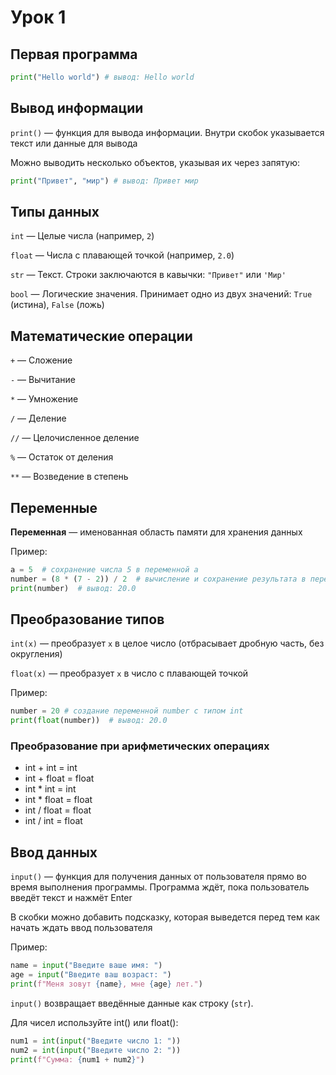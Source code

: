 # Урок 1
## Первая программа

```python
print("Hello world") # вывод: Hello world
```

## Вывод информации
`print()` — функция для вывода информации. Внутри скобок указывается текст или данные для вывода

Можно выводить несколько объектов, указывая их через запятую:

```python
print("Привет", "мир") # вывод: Привет мир
```

## Типы данных 
`int` — Целые числа (например, `2`)

`float` — Числа с плавающей точкой (например, `2.0`)

`str` — Текст. Строки заключаются в кавычки: `"Привет"` или `'Мир'` 

`bool` — Логические значения. Принимает одно из двух значений: `True` (истина), `False` (ложь)

## Математические операции 
`+` — Сложение

`-` — Вычитание

`*` — Умножение

`/` — Деление

`//` — Целочисленное деление

`%` — Остаток от деления 

`**` — Возведение в степень

## Переменные
**Переменная** — именованная область памяти для хранения данных  

Пример:  

  ```python
  a = 5  # сохранение числа 5 в переменной a
  number = (8 * (7 - 2)) / 2  # вычисление и сохранение результата в переменной number
  print(number)  # вывод: 20.0
  ```

## Преобразование типов
`int(x)` — преобразует `x` в целое число (отбрасывает дробную часть, без округления)

`float(x)` — преобразует `x` в число с плавающей точкой

Пример:  
  ```python
  number = 20 # создание переменной number с типом int
  print(float(number))  # вывод: 20.0
  ```
### Преобразование при арифметических операциях
- int + int = int
- int + float = float
- int * int = int
- int * float = float
- int / float = float
- int / int = float

## Ввод данных 

`input()` — функция для получения данных от пользователя прямо во время выполнения программы. Программа ждёт, пока пользователь введёт текст и нажмёт Enter

В скобки можно добавить подсказку, которая выведется перед тем как начать ждать ввод пользователя

Пример:
```python
name = input("Введите ваше имя: ")
age = input("Введите ваш возраст: ")
print(f"Меня зовут {name}, мне {age} лет.")
```

`input()` возвращает введённые данные как строку (`str`).

Для чисел используйте int() или float():

```python
num1 = int(input("Введите число 1: "))
num2 = int(input("Введите число 2: "))
print(f"Сумма: {num1 + num2}")
```